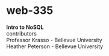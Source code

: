 # web-335 <br>
<b>Intro to NoSQL</b><br>
contributors <br>
Professor Krasso - Bellevue University <br>
Heather Peterson - Bellevue University <br>
